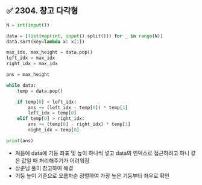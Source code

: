 ## ✅ 2304. 창고 다각형

```python
N = int(input())

data = [list(map(int, input().split())) for _ in range(N)]
data.sort(key=lambda x: x[1])

max_idx, max_height = data.pop()
left_idx = max_idx
right_idx = max_idx

ans = max_height

while data:
    temp = data.pop()

    if temp[0] < left_idx:
        ans += (left_idx - temp[0]) * temp[1]
        left_idx = temp[0]
    elif temp[0] > right_idx:
        ans += (temp[0] - right_idx) * temp[1]
        right_idx = temp[0]

print(ans)
```

- 처음에 data에 기둥 좌표 및 높이 하나씩 넣고 data의 인덱스로 접근하려고 하니 같은 값일 때 처리해주기가 어려워짐
- 상준님 풀이 참고하여 해결
- 기둥 높이 기준으로 오름차순 정렬하여 가장 높은 기둥부터 좌우로 확인
